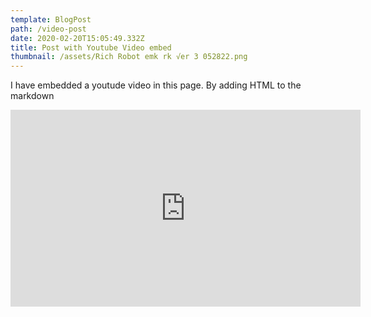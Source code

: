 ```yaml
---
template: BlogPost
path: /video-post
date: 2020-02-20T15:05:49.332Z
title: Post with Youtube Video embed
thumbnail: /assets/Rich Robot emk rk √er 3 052822.png
---
```

I have embedded a youtude video in this page. By adding HTML to the markdown

<iframe width="560" height="315" src="https://www.youtube.com/embed/ZZY-Ytrw2co" frameborder="0" allow="accelerometer; autoplay; encrypted-media; gyroscope; picture-in-picture" allowfullscreen></iframe>
